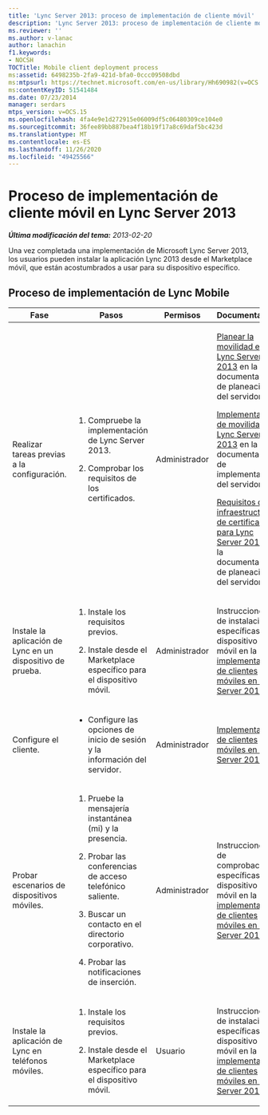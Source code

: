 ```yaml
---
title: 'Lync Server 2013: proceso de implementación de cliente móvil'
description: 'Lync Server 2013: proceso de implementación de cliente móvil.'
ms.reviewer: ''
ms.author: v-lanac
author: lanachin
f1.keywords:
- NOCSH
TOCTitle: Mobile client deployment process
ms:assetid: 6498235b-2fa9-421d-bfa0-0ccc09508dbd
ms:mtpsurl: https://technet.microsoft.com/en-us/library/Hh690982(v=OCS.15)
ms:contentKeyID: 51541484
ms.date: 07/23/2014
manager: serdars
mtps_version: v=OCS.15
ms.openlocfilehash: 4fa4e9e1d272915e06009df5c06480309ce104e0
ms.sourcegitcommit: 36fee89bb887bea4f18b19f17a8c69daf5bc423d
ms.translationtype: MT
ms.contentlocale: es-ES
ms.lasthandoff: 11/26/2020
ms.locfileid: "49425566"
---
```

# <a name="mobile-client-deployment-process-in-lync-server-2013"></a>Proceso de implementación de cliente móvil en Lync Server 2013

<div data-xmlns="http://www.w3.org/1999/xhtml">

<div class="topic" data-xmlns="http://www.w3.org/1999/xhtml" data-msxsl="urn:schemas-microsoft-com:xslt" data-cs="https://msdn.microsoft.com/">

<div data-asp="https://msdn2.microsoft.com/asp">



</div>

<div id="mainSection">

<div id="mainBody">

<span> </span>

_**Última modificación del tema:** 2013-02-20_

Una vez completada una implementación de Microsoft Lync Server 2013, los usuarios pueden instalar la aplicación Lync 2013 desde el Marketplace móvil, que están acostumbrados a usar para su dispositivo específico.

<div>

## <a name="lync-mobile-deployment-process"></a>Proceso de implementación de Lync Mobile


<table>
<colgroup>
<col style="width: 25%" />
<col style="width: 25%" />
<col style="width: 25%" />
<col style="width: 25%" />
</colgroup>
<thead>
<tr class="header">
<th>Fase</th>
<th>Pasos</th>
<th>Permisos</th>
<th>Documentación</th>
</tr>
</thead>
<tbody>
<tr class="odd">
<td><p>Realizar tareas previas a la configuración.</p></td>
<td><ol>
<li><p>Compruebe la implementación de Lync Server 2013.</p></li>
<li><p>Comprobar los requisitos de los certificados.</p></li>
</ol></td>
<td><p>Administrador</p></td>
<td><p><a href="lync-server-2013-planning-for-mobility.md">Planear la movilidad en Lync Server 2013</a> en la documentación de planeación del servidor.</p>
<p><a href="lync-server-2013-deploying-mobility.md">Implementación de movilidad en Lync Server 2013</a> en la documentación de implementación del servidor.</p>
<p><a href="lync-server-2013-certificate-infrastructure-requirements.md">Requisitos de infraestructura de certificados para Lync Server 2013</a> en la documentación de planeación del servidor.</p></td>
</tr>
<tr class="even">
<td><p>Instale la aplicación de Lync en un dispositivo de prueba.</p></td>
<td><ol>
<li><p>Instale los requisitos previos.</p></li>
<li><p>Instale desde el Marketplace específico para el dispositivo móvil.</p></li>
</ol></td>
<td><p>Administrador</p></td>
<td><p>Instrucciones de instalación específicas del dispositivo móvil en la <a href="lync-server-2013-deploying-mobile-clients.md">implementación de clientes móviles en Lync Server 2013</a>.</p></td>
</tr>
<tr class="odd">
<td><p>Configure el cliente.</p></td>
<td><ul>
<li><p>Configure las opciones de inicio de sesión y la información del servidor.</p></li>
</ul></td>
<td><p>Administrador</p></td>
<td><p><a href="lync-server-2013-deploying-mobile-clients.md">Implementación de clientes móviles en Lync Server 2013</a></p></td>
</tr>
<tr class="even">
<td><p>Probar escenarios de dispositivos móviles.</p></td>
<td><ol>
<li><p>Pruebe la mensajería instantánea (mi) y la presencia.</p></li>
<li><p>Probar las conferencias de acceso telefónico saliente.</p></li>
<li><p>Buscar un contacto en el directorio corporativo.</p></li>
<li><p>Probar las notificaciones de inserción.</p></li>
</ol></td>
<td><p>Administrador</p></td>
<td><p>Instrucciones de comprobación específicas del dispositivo móvil en la <a href="lync-server-2013-deploying-mobile-clients.md">implementación de clientes móviles en Lync Server 2013</a>.</p></td>
</tr>
<tr class="odd">
<td><p>Instale la aplicación de Lync en teléfonos móviles.</p></td>
<td><ol>
<li><p>Instale los requisitos previos.</p></li>
<li><p>Instale desde el Marketplace específico para el dispositivo móvil.</p></li>
</ol></td>
<td><p>Usuario</p></td>
<td><p>Instrucciones de instalación específicas del dispositivo móvil en la <a href="lync-server-2013-deploying-mobile-clients.md">implementación de clientes móviles en Lync Server 2013</a>.</p></td>
</tr>
</tbody>
</table>


</div>

</div>

<span> </span>

</div>

</div>

</div>

